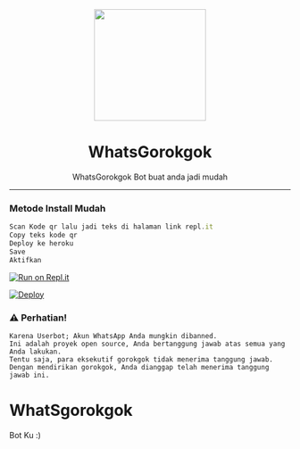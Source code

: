 <div align="center">
  <img src="https://i.ibb.co/rxWp4v4/573dcd30eef9.jpg" width="200" height="200">
  <h1>WhatsGorokgok</h1>
</div>
<p align="center">
    WhatsGorokgok Bot buat anda jadi mudah
</p>

----
### Metode Install Mudah
```js
Scan Kode qr lalu jadi teks di halaman link repl.it
Copy teks kode qr
Deploy ke heroku
Save
Aktifkan
```
[![Run on Repl.it](https://repl.it/badge/github/fazonetea/WhatSgorokgok)](https://repl.it/@fazonetea/indexjs)

[![Deploy](https://www.herokucdn.com/deploy/button.svg)](https://heroku.com/deploy?template=https://github.com/fazonetea/WhatSgorokgok)

### ⚠️ Perhatian! 
```
Karena Userbot; Akun WhatsApp Anda mungkin dibanned.
Ini adalah proyek open source, Anda bertanggung jawab atas semua yang Anda lakukan.
Tentu saja, para eksekutif gorokgok tidak menerima tanggung jawab.
Dengan mendirikan gorokgok, Anda dianggap telah menerima tanggung jawab ini.
```

# WhatSgorokgok
Bot Ku :)
